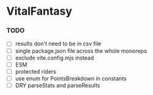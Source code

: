 # VitalFantasy

### TODO

- [ ] results don't need to be in csv file
- [ ] single package.json file across the whole monorepo
- [ ] exclude vite.config.mjs instead
- [ ] ESM
- [ ] protected riders
- [ ] use enum for PointsBreakdown in constants
- [ ] DRY parseStats and parseResults
